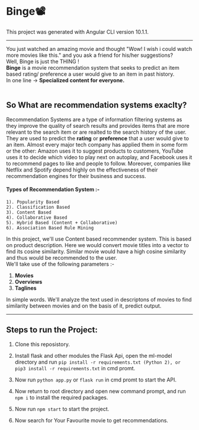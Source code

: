# Binge📽
This project was generated with Angular CLI version 10.1.1.<br>
***
You just watched an amazing movie and thought "Wow! I wish i could watch more movies like this." and you ask a friend for his/her suggestions? <br>
Well, Binge is just the THING !<br>
**Binge** is a movie recommendation system that seeks to predict an item based rating/ preference a user would give to an item in past history.<br>
In one line -> **Specialized content for everyone.**
<br>
<br>
## So What are recommendation systems exaclty?
Recommendation Systems are a type of information filtering systems as they improve the quality of search results and provides items that are more relevant to the search item or are realted to the search history of the user.<br>
They are used to predict the **rating** or **preference** that a user would give to an item. Almost every major tech company has applied them in some form or the other: Amazon uses it to suggest products to customers, YouTube uses it to decide which video to play next on autoplay, and Facebook uses it to recommend pages to like and people to follow. Moreover, companies like Netflix and Spotify depend highly on the effectiveness of their recommendation engines for their business and success.
#### Types of Recommendation System :-

    1). Popularity Based
    2). Classification Based
    3). Content Based
    4). Collaborative Based
    5). Hybrid Based (Content + Collaborative)
    6). Association Based Rule Mining

In this project, we'll use Content based recommender system. This is based on product description. Here we would convert movie titles into a vector to find its cosine similarity. Similar movie would have a high cosine similarity and thus would be recommended to the user.<br>
We'll take use of the following parameters :-
1. **Movies**
2. **Overviews**
3. **Taglines** <br>

In simple words. We'll analyze the text used in descriptons of movies to find similarity between movies and on the basis of it, predict output.
***

## Steps to run the Project:

1. Clone this reposistory.

2. Install flask and other modules the Flask Api, open the ml-model directory and run `pip install -r requirements.txt (Python 2), or pip3 install -r requirements.txt` in cmd promt.

3. Now run `python app.py` or `flask run` in cmd promt to start the API.

4. Now return to root directory and open new command prompt, and run `npm i` to install the required packages.

5. Now run `npm start` to start the project.

6. Now search for Your Favourite movie to get recommendations.
